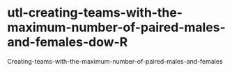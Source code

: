 # utl-creating-teams-with-the-maximum-number-of-paired-males-and-females-dow-R
Creating-teams-with-the-maximum-number-of-paired-males-and-females 
